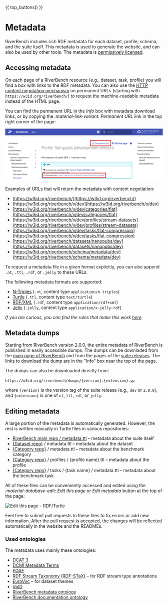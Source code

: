 {{ top_buttons() }}

# Metadata

RiverBench includes rich RDF metadata for each dataset, profile, schema, and the suite itself. This metadata is used to generate the website, and can also be used by other tools. The metadata is [permissively licensed](licensing.md).

## Accessing metadata

On each page of a RiverBench resource (e.g., dataset, task, profile) you will find a box with links to the RDF metadata. You can also use the [HTTP content negotation mechanism](https://developer.mozilla.org/en-US/docs/Web/HTTP/Content_negotiation) on permanent URLs (starting with `https://w3id.org/riverbench/`) to request the machine-readable metadata instead of the HTML page.

You can find the permanent URL in the _Info_ box with metadata download links, or by copying the _:material-link-variant: Permanent URL_ link in the top right corner of the page:

![Permanent URL](../assets/purls.png)

Examples of URLs that will return the metadata with content negotiation:

* [https://w3id.org/riverbench/](https://w3id.org/riverbench/)
* [https://w3id.org/riverbench/v/dev](https://w3id.org/riverbench/v/dev)
* [https://w3id.org/riverbench/v/dev/categories/flat](https://w3id.org/riverbench/v/dev/categories/flat)
* [https://w3id.org/riverbench/v/dev/profiles/stream-datasets](https://w3id.org/riverbench/v/dev/profiles/stream-datasets)
* [https://w3id.org/riverbench/v/dev/tasks/flat-compression](https://w3id.org/riverbench/v/dev/tasks/flat-compression)
* [https://w3id.org/riverbench/datasets/nanopubs/dev](https://w3id.org/riverbench/datasets/nanopubs/dev)
* [https://w3id.org/riverbench/schema/metadata/dev](https://w3id.org/riverbench/schema/metadata/dev)

To request a metadata file in a given format explicitly, you can also append `.nt`, `.ttl`, `.rdf`, or `.jelly` to these URLs.

The following metadata formats are supported:

- [N-Triples](https://www.w3.org/TR/n-triples/) (`.nt`, content type `application/n-triples`)
- [Turtle](https://www.w3.org/TR/turtle/) (`.ttl`, content type `text/turtle`)
- [RDF/XML](https://www.w3.org/TR/rdf-syntax-grammar/) (`.rdf`, content type `application/rdf+xml`)
- [Jelly](https://github.com/Jelly-RDF) (`.jelly`, content type `application/x-jelly-rdf`)

*If you are curious, you can find the rules that make this work [here](https://github.com/perma-id/w3id.org/tree/master/riverbench).*

## Metadata dumps

Starting from RiverBench version 2.0.0, the entire metadata of RiverBench is published in easily accessible dumps. The dumps can be downladed from the [main page of RiverBench](https://w3id.org/riverbench/) and from the pages of the [suite releases](https://w3id.org/riverbench/v). The links to download the dump are in the "Info" box near the top of the page.

The dumps can also be downloaded directly from:

```https://w3id.org/riverbench/dumps/{version}.{extension}.gz```

where `{version}` is the version tag of the suite release (e.g., `dev` or `2.0.0`), and `{extension}` is one of `nt`, `ttl`, `rdf`, or `jelly`.

## Editing metadata

A large portion of the metadata is automatically generated. However, the rest is written manually in Turtle files in various repositories:

- [RiverBench main repo / metadata.ttl](https://github.com/RiverBench/RiverBench/blob/main/metadata.ttl) – metadata about the suite itself
- [{Dataset repo}](https://github.com/orgs/RiverBench/repositories?type=all&q=dataset-+template%3Afalse+-lang%3AScala+archived%3Afalse+) / metadata.ttl – metadata about the dataset
- [{Category repo}](https://github.com/orgs/RiverBench/repositories?type=all&q=category-+template%3Afalse+-lang%3AScala+archived%3Afalse+) / metadata.ttl – metadata about the benchmark category
- [{Category repo}](https://github.com/orgs/RiverBench/repositories?type=all&q=category-+template%3Afalse+-lang%3AScala+archived%3Afalse+) / profiles / {profile name}.ttl – metadata about the profile
- [{Category repo}](https://github.com/orgs/RiverBench/repositories?type=all&q=category-+template%3Afalse+-lang%3AScala+archived%3Afalse+) / tasks / {task name} / metadata.ttl – metadata about the benchmark task

All of these files can be conveniently accessed and edited using the _:material-database-edit: Edit this page_ or _Edit metadata_ button at the top of the page:

![Edit this page – RDF/Turtle](../assets/editing_turtle.png)

Feel free to submit pull requests to these files to fix errors or add new information. After the pull request is accepted, the changes will be reflected automatically in the website and the READMEs.

### Used ontologies

The metadata uses mainly these ontologies:

- [DCAT 3](https://www.w3.org/TR/vocab-dcat-3/)
- [DCMI Metadata Terms](https://www.dublincore.org/specifications/dublin-core/dcmi-terms/)
- [FOAF](http://xmlns.com/foaf/0.1/)
- [RDF Stream Taxonomy (RDF-STaX)](https://w3id.org/stax/dev/ontology) – for RDF stream type annotations
- [EuroVoc](https://op.europa.eu/en/web/eu-vocabularies/dataset/-/resource?uri=http://publications.europa.eu/resource/dataset/eurovoc) – for dataset themes
- [VoID](https://www.w3.org/TR/void/)
- [RiverBench metadata ontology](../schema/metadata.md)
- [RiverBench documentation ontology](../schema/documentation.md)
